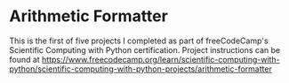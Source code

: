 # Arithmetic Formatter

This is the first of five projects I completed as part of freeCodeCamp's Scientific Computing with Python certification. 
Project instructions can be found at https://www.freecodecamp.org/learn/scientific-computing-with-python/scientific-computing-with-python-projects/arithmetic-formatter
